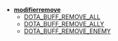 * [**modifierremove**](/Constants/_sidebar)
	* [DOTA_BUFF_REMOVE_ALL](Constants/modifierremove/DOTA_BUFF_REMOVE_ALL)
	* [DOTA_BUFF_REMOVE_ALLY](Constants/modifierremove/DOTA_BUFF_REMOVE_ALLY)
	* [DOTA_BUFF_REMOVE_ENEMY](Constants/modifierremove/DOTA_BUFF_REMOVE_ENEMY)
